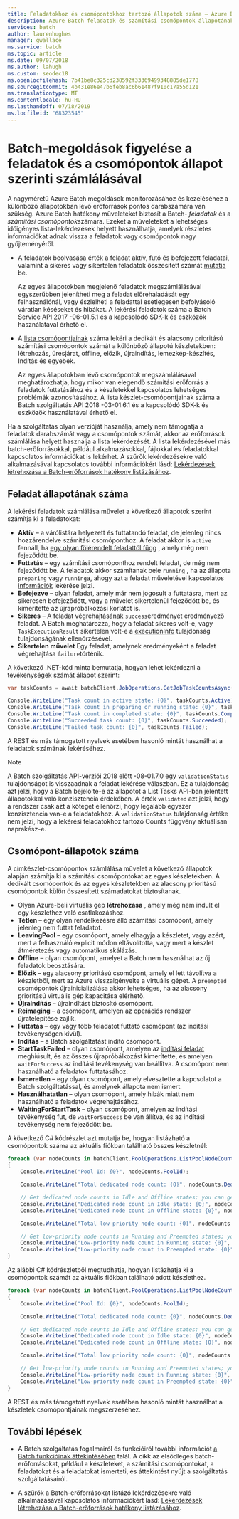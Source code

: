 ```yaml
---
title: Feladatokhoz és csomópontokhoz tartozó állapotok száma – Azure Batch | Microsoft Docs
description: Azure Batch feladatok és számítási csomópontok állapotának megszámlálása a Batch-megoldások kezeléséhez és figyeléséhez.
services: batch
author: laurenhughes
manager: gwallace
ms.service: batch
ms.topic: article
ms.date: 09/07/2018
ms.author: lahugh
ms.custom: seodec18
ms.openlocfilehash: 7b41be8c325cd238592f33369499348885de1778
ms.sourcegitcommit: 4b431e86e47b6feb8ac6b61487f910c17a55d121
ms.translationtype: MT
ms.contentlocale: hu-HU
ms.lasthandoff: 07/18/2019
ms.locfileid: "68323545"
---
```

# <a name="monitor-batch-solutions-by-counting-tasks-and-nodes-by-state"></a>Batch-megoldások figyelése a feladatok és a csomópontok állapot szerinti számlálásával

A nagyméretű Azure Batch megoldások monitorozásához és kezeléséhez a különböző állapotokban lévő erőforrások pontos darabszámára van szükség. Azure Batch hatékony műveleteket biztosít a Batch- *feladatok* és a *számítási csomópontok*számára. Ezeket a műveleteket a lehetséges időigényes lista-lekérdezések helyett használhatja, amelyek részletes információkat adnak vissza a feladatok vagy csomópontok nagy gyűjteményéről.

* A feladatok beolvasása érték a feladat aktív, futó és befejezett feladatai, valamint a sikeres vagy sikertelen feladatok összesített számát [mutatja][rest_get_task_counts] be. 

  Az egyes állapotokban megjelenő feladatok megszámlálásával egyszerűbben jelenítheti meg a feladat előrehaladását egy felhasználónál, vagy észlelheti a feladattal esetlegesen befolyásoló váratlan késéseket és hibákat. A lekérési feladatok száma a Batch Service API 2017 -06-01.5.1 és a kapcsolódó SDK-k és eszközök használatával érhető el.

* A [lista csomópontjainak][rest_get_node_counts] száma lekéri a dedikált és alacsony prioritású számítási csomópontok számát a különböző állapotú készletekben: létrehozás, üresjárat, offline, előzik, újraindítás, lemezkép-készítés, Indítás és egyebek. 

  Az egyes állapotokban lévő csomópontok megszámlálásával meghatározhatja, hogy mikor van elegendő számítási erőforrás a feladatok futtatásához és a készletekkel kapcsolatos lehetséges problémák azonosításához. A lista készlet-csomópontjainak száma a Batch szolgáltatás API 2018 -03-01.6.1 és a kapcsolódó SDK-k és eszközök használatával érhető el.

Ha a szolgáltatás olyan verzióját használja, amely nem támogatja a feladatok darabszámát vagy a csomópontok számát, akkor az erőforrások számlálása helyett használja a lista lekérdezését. A lista lekérdezésével más batch-erőforrásokkal, például alkalmazásokkal, fájlokkal és feladatokkal kapcsolatos információkat is lekérhet. A szűrők lekérdezésekre való alkalmazásával kapcsolatos további információkért lásd: [Lekérdezések létrehozása a Batch-erőforrások hatékony listázásához](batch-efficient-list-queries.md).

## <a name="task-state-counts"></a>Feladat állapotának száma

A lekérési feladatok számlálása művelet a következő állapotok szerint számítja ki a feladatokat:

- **Aktív** – a várólistára helyezett és futtatandó feladat, de jelenleg nincs hozzárendelve számítási csomóponthoz. A feladat akkor is `active` fennáll, ha [egy olyan fölérendelt feladattól függ](batch-task-dependencies.md) , amely még nem fejeződött be. 
- **Futtatás** – egy számítási csomóponthoz rendelt feladat, de még nem fejeződött be. A feladatok akkor számítanak bele `running` , ha az állapota `preparing` vagy `running`a, ahogy azt a feladat műveletével kapcsolatos [információk][rest_get_task] lekérése jelzi.
- **Befejezve** – olyan feladat, amely már nem jogosult a futtatásra, mert az sikeresen befejeződött, vagy a művelet sikertelenül fejeződött be, és kimerítette az újrapróbálkozási korlátot is. 
- **Sikeres** – A feladat végrehajtásának `success`eredményét eredményező feladat. A Batch meghatározza, hogy a feladat sikeres volt-e, vagy `TaskExecutionResult` sikertelen volt-e a [executionInfo][rest_get_exec_info] tulajdonság tulajdonságának ellenőrzésével.
- **Sikertelen művelet** Egy feladat, amelynek eredményeként a feladat végrehajtása `failure`történik.

A következő .NET-kód minta bemutatja, hogyan lehet lekérdezni a tevékenységek számát állapot szerint: 

```csharp
var taskCounts = await batchClient.JobOperations.GetJobTaskCountsAsync("job-1");

Console.WriteLine("Task count in active state: {0}", taskCounts.Active);
Console.WriteLine("Task count in preparing or running state: {0}", taskCounts.Running);
Console.WriteLine("Task count in completed state: {0}", taskCounts.Completed);
Console.WriteLine("Succeeded task count: {0}", taskCounts.Succeeded);
Console.WriteLine("Failed task count: {0}", taskCounts.Failed);
```

A REST és más támogatott nyelvek esetében hasonló mintát használhat a feladatok számának lekéréséhez. 

> [!NOTE]
> A Batch szolgáltatás API-verziói 2018 előtt -08-01.7.0 egy `validationStatus` tulajdonságot is visszaadnak a feladat lekérése válaszban. Ez a tulajdonság azt jelzi, hogy a Batch bejelölte-e az állapotot a List Tasks API-ban jelentett állapotokkal való konzisztencia érdekében. A érték `validated` azt jelzi, hogy a rendszer csak azt a köteget ellenőrzi, hogy legalább egyszer konzisztencia van-e a feladatokhoz. A `validationStatus` tulajdonság értéke nem jelzi, hogy a lekérési feladatokhoz tartozó Counts függvény aktuálisan naprakész-e.
>

## <a name="node-state-counts"></a>Csomópont-állapotok száma

A címkészlet-csomópontok számlálása művelet a következő állapotok alapján számítja ki a számítási csomópontokat az egyes készletekben. A dedikált csomópontok és az egyes készletekben az alacsony prioritású csomópontok külön összesített számadatokat biztosítanak.

- Olyan Azure-beli virtuális gép **létrehozása** , amely még nem indult el egy készlethez való csatlakozáshoz.
- **Tétlen** – egy olyan rendelkezésre álló számítási csomópont, amely jelenleg nem futtat feladatot.
- **LeavingPool** – egy csomópont, amely elhagyja a készletet, vagy azért, mert a felhasználó explicit módon eltávolította, vagy mert a készlet átméretezés vagy automatikus skálázás.
- **Offline** – olyan csomópont, amelyet a Batch nem használhat az új feladatok beosztására.
- **Előzik** – egy alacsony prioritású csomópont, amely el lett távolítva a készletből, mert az Azure visszaigényelte a virtuális gépet. A `preempted` csomópontok újrainicializálása akkor lehetséges, ha az alacsony prioritású virtuális gép kapacitása elérhető.
- **Újraindítás** – újraindítást biztosító csomópont.
- **Reimaging** – a csomópont, amelyen az operációs rendszer újratelepítése zajlik.
- **Futtatás** – egy vagy több feladatot futtató csomópont (az indítási tevékenységen kívül).
- **Indítás** – a Batch szolgáltatást indító csomópont. 
- **StartTaskFailed** – olyan csomópont, amelyen az [indítási feladat][rest_start_task] meghiúsult, és az összes újrapróbálkozást kimerítette, és amelyen `waitForSuccess` az indítási tevékenység van beállítva. A csomópont nem használható a feladatok futtatásához.
- **Ismeretlen** – egy olyan csomópont, amely elvesztette a kapcsolatot a Batch szolgáltatással, és amelynek állapota nem ismert.
- **Használhatatlan** – olyan csomópont, amely hibák miatt nem használható a feladatok végrehajtásához.
- **WaitingForStartTask** – olyan csomópont, amelyen az indítási tevékenység fut, de `waitForSuccess` be van állítva, és az indítási tevékenység nem fejeződött be.

A következő C# kódrészlet azt mutatja be, hogyan listázható a csomópontok száma az aktuális fiókban található összes készletnél:

```csharp
foreach (var nodeCounts in batchClient.PoolOperations.ListPoolNodeCounts())
{
    Console.WriteLine("Pool Id: {0}", nodeCounts.PoolId);

    Console.WriteLine("Total dedicated node count: {0}", nodeCounts.Dedicated.Total);

    // Get dedicated node counts in Idle and Offline states; you can get additional states.
    Console.WriteLine("Dedicated node count in Idle state: {0}", nodeCounts.Dedicated.Idle);
    Console.WriteLine("Dedicated node count in Offline state: {0}", nodeCounts.Dedicated.Offline);

    Console.WriteLine("Total low priority node count: {0}", nodeCounts.LowPriority.Total);

    // Get low-priority node counts in Running and Preempted states; you can get additional states.
    Console.WriteLine("Low-priority node count in Running state: {0}", nodeCounts.LowPriority.Running);
    Console.WriteLine("Low-priority node count in Preempted state: {0}", nodeCounts.LowPriority.Preempted);
}
```
Az alábbi C# kódrészletből megtudhatja, hogyan listázhatja ki a csomópontok számát az aktuális fiókban található adott készlethez.

```csharp
foreach (var nodeCounts in batchClient.PoolOperations.ListPoolNodeCounts(new ODATADetailLevel(filterClause: "poolId eq 'testpool'")))
{
    Console.WriteLine("Pool Id: {0}", nodeCounts.PoolId);

    Console.WriteLine("Total dedicated node count: {0}", nodeCounts.Dedicated.Total);

    // Get dedicated node counts in Idle and Offline states; you can get additional states.
    Console.WriteLine("Dedicated node count in Idle state: {0}", nodeCounts.Dedicated.Idle);
    Console.WriteLine("Dedicated node count in Offline state: {0}", nodeCounts.Dedicated.Offline);

    Console.WriteLine("Total low priority node count: {0}", nodeCounts.LowPriority.Total);

    // Get low-priority node counts in Running and Preempted states; you can get additional states.
    Console.WriteLine("Low-priority node count in Running state: {0}", nodeCounts.LowPriority.Running);
    Console.WriteLine("Low-priority node count in Preempted state: {0}", nodeCounts.LowPriority.Preempted);
}
```
A REST és más támogatott nyelvek esetében hasonló mintát használhat a készletek csomópontjainak megszerzéséhez.
 
## <a name="next-steps"></a>További lépések

* A Batch szolgáltatás fogalmairól és funkcióiról további információt [a Batch funkcióinak áttekintésében](batch-api-basics.md) talál. A cikk az elsődleges batch-erőforrásokat, például a készleteket, a számítási csomópontokat, a feladatokat és a feladatokat ismerteti, és áttekintést nyújt a szolgáltatás szolgáltatásairól.

* A szűrők a Batch-erőforrásokat listázó lekérdezésekre való alkalmazásával kapcsolatos információkért lásd: [Lekérdezések létrehozása a Batch-erőforrások hatékony listázásához](batch-efficient-list-queries.md).


[rest_get_task_counts]: /rest/api/batchservice/job/gettaskcounts
[rest_get_node_counts]: /rest/api/batchservice/account/listpoolnodecounts
[rest_get_task]: /rest/api/batchservice/task/get
[rest_list_tasks]: /rest/api/batchservice/task/list
[rest_get_exec_info]: /rest/api/batchservice/task/get
[rest_start_task]: /rest/api/batchservice/pool/add#starttask

